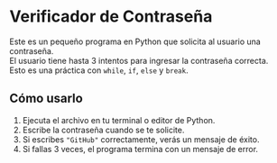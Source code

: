 # Verificador de Contraseña

Este es un pequeño programa en Python que solicita al usuario una contraseña.  
El usuario tiene hasta 3 intentos para ingresar la contraseña correcta.  
Esto es una práctica con `while`, `if`, `else` y `break`.

## Cómo usarlo

1. Ejecuta el archivo en tu terminal o editor de Python.
2. Escribe la contraseña cuando se te solicite.
3. Si escribes `"GitHub"` correctamente, verás un mensaje de éxito.
4. Si fallas 3 veces, el programa termina con un mensaje de error.
